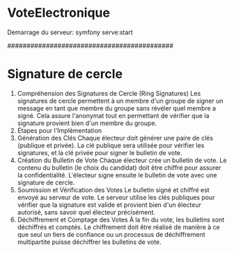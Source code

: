 # VoteElectronique

Demarrage du serveur: symfony serve:start

###########################################
# Signature de cercle
1. Compréhension des Signatures de Cercle (Ring Signatures)
Les signatures de cercle permettent à un membre d'un groupe de signer un message en tant que membre du groupe sans révéler quel membre a signé. Cela assure l'anonymat tout en permettant de vérifier que la signature provient bien d'un membre du groupe.
2. Étapes pour l'Implémentation
1. Génération des Clés
Chaque électeur doit générer une paire de clés (publique et privée). La clé publique sera utilisée pour vérifier les signatures, et la clé privée pour signer le bulletin de vote.
2. Création du Bulletin de Vote
Chaque électeur crée un bulletin de vote. Le contenu du bulletin (le choix du candidat) doit être chiffré pour assurer la confidentialité. L'électeur signe ensuite le bulletin de vote avec une signature de cercle.
3. Soumission et Vérification des Votes
Le bulletin signé et chiffré est envoyé au serveur de vote. Le serveur utilise les clés publiques pour vérifier que la signature est valide et provient bien d'un électeur autorisé, sans savoir quel électeur précisément.
4. Déchiffrement et Comptage des Votes
À la fin du vote, les bulletins sont déchiffrés et comptés. Le chiffrement doit être réalisé de manière à ce que seul un tiers de confiance ou un processus de déchiffrement multipartite puisse déchiffrer les bulletins de vote.

